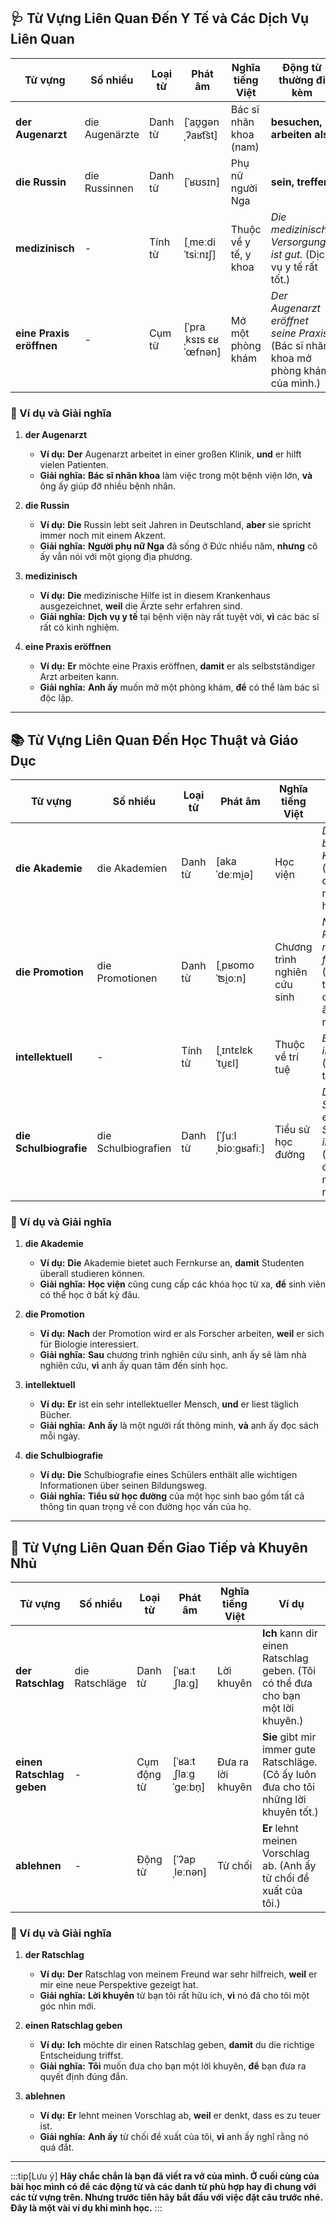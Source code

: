 ## **🩺 Từ Vựng Liên Quan Đến Y Tế và Các Dịch Vụ Liên Quan**

|**Từ vựng**|**Số nhiều**|**Loại từ**|**Phát âm**|**Nghĩa tiếng Việt**|**Động từ thường đi kèm**|
|---|---|---|---|---|---|
|**der Augenarzt**|die Augenärzte|Danh từ|[ˈaʊ̯ɡənˌʔaʁt͡st]|Bác sĩ nhãn khoa (nam)|**besuchen, arbeiten als**|
|**die Russin**|die Russinnen|Danh từ|[ˈʁʊsɪn]|Phụ nữ người Nga|**sein, treffen**|
|**medizinisch**|-|Tính từ|[ˌmeːdiˈtsiːnɪʃ]|Thuộc về y tế, y khoa|_Die medizinische Versorgung ist gut._     (Dịch vụ y tế rất tốt.)|
|**eine Praxis eröffnen**|-|Cụm từ|[ˈpraˌksɪs ɛʁˈœfnən]|Mở một phòng khám|_Der Augenarzt eröffnet seine Praxis._     (Bác sĩ nhãn khoa mở phòng khám của mình.)|

### **📌 Ví dụ và Giải nghĩa**

1. **der Augenarzt**
    
    - **Ví dụ:** **Der** Augenarzt arbeitet in einer großen Klinik, **und** er hilft vielen Patienten.
    - **Giải nghĩa:** **Bác sĩ nhãn khoa** làm việc trong một bệnh viện lớn, **và** ông ấy giúp đỡ nhiều bệnh nhân.
2. **die Russin**
    
    - **Ví dụ:** **Die** Russin lebt seit Jahren in Deutschland, **aber** sie spricht immer noch mit einem Akzent.
    - **Giải nghĩa:** **Người phụ nữ Nga** đã sống ở Đức nhiều năm, **nhưng** cô ấy vẫn nói với một giọng địa phương.
3. **medizinisch**
    
    - **Ví dụ:** **Die** medizinische Hilfe ist in diesem Krankenhaus ausgezeichnet, **weil** die Ärzte sehr erfahren sind.
    - **Giải nghĩa:** **Dịch vụ y tế** tại bệnh viện này rất tuyệt vời, **vì** các bác sĩ rất có kinh nghiệm.
4. **eine Praxis eröffnen**
    
    - **Ví dụ:** **Er** möchte eine Praxis eröffnen, **damit** er als selbstständiger Arzt arbeiten kann.
    - **Giải nghĩa:** **Anh ấy** muốn mở một phòng khám, **để** có thể làm bác sĩ độc lập.

---
## **📚 Từ Vựng Liên Quan Đến Học Thuật và Giáo Dục**

|**Từ vựng**|**Số nhiều**|**Loại từ**|**Phát âm**|**Nghĩa tiếng Việt**|**Ví dụ**|
|---|---|---|---|---|---|
|**die Akademie**|die Akademien|Danh từ|[akaˈdeːmi̯ə]|Học viện|_Die Akademie bietet viele Kurse an._     (Học viện cung cấp nhiều khóa học.)|
|**die Promotion**|die Promotionen|Danh từ|[ˌpʁomoˈʦi̯oːn]|Chương trình nghiên cứu sinh|_Nach der Promotion möchte sie forschen._     (Sau chương trình nghiên cứu sinh, cô ấy muốn nghiên cứu.)|
|**intellektuell**|-|Tính từ|[ˌɪntɛlɛkˈtu̯ɛl]|Thuộc về trí tuệ|_Er ist sehr intellektuell._     (Anh ấy rất thông minh.)|
|**die Schulbiografie**|die Schulbiografien|Danh từ|[ˈʃuːlˌbioːɡʁafiː]|Tiểu sử học đường|_Die Schulbiografie eines Schülers ist interessant._     (Tiểu sử học đường của một học sinh rất thú vị.)|

### **📌 Ví dụ và Giải nghĩa**

1. **die Akademie**
    
    - **Ví dụ:** **Die** Akademie bietet auch Fernkurse an, **damit** Studenten überall studieren können.
    - **Giải nghĩa:** **Học viện** cũng cung cấp các khóa học từ xa, **để** sinh viên có thể học ở bất kỳ đâu.
2. **die Promotion**
    
    - **Ví dụ:** **Nach** der Promotion wird er als Forscher arbeiten, **weil** er sich für Biologie interessiert.
    - **Giải nghĩa:** **Sau** chương trình nghiên cứu sinh, anh ấy sẽ làm nhà nghiên cứu, **vì** anh ấy quan tâm đến sinh học.
3. **intellektuell**
    
    - **Ví dụ:** **Er** ist ein sehr intellektueller Mensch, **und** er liest täglich Bücher.
    - **Giải nghĩa:** **Anh ấy** là một người rất thông minh, **và** anh ấy đọc sách mỗi ngày.
4. **die Schulbiografie**
    
    - **Ví dụ:** **Die** Schulbiografie eines Schülers enthält alle wichtigen Informationen über seinen Bildungsweg.
    - **Giải nghĩa:** **Tiểu sử học đường** của một học sinh bao gồm tất cả thông tin quan trọng về con đường học vấn của họ.

---
## **💬 Từ Vựng Liên Quan Đến Giao Tiếp và Khuyên Nhủ**

|**Từ vựng**|**Số nhiều**|**Loại từ**|**Phát âm**|**Nghĩa tiếng Việt**|**Ví dụ**|
|---|---|---|---|---|---|
|**der Ratschlag**|die Ratschläge|Danh từ|[ˈʁaːtˌʃlaːɡ]|Lời khuyên|**Ich** kann dir einen Ratschlag geben.     (Tôi có thể đưa cho bạn một lời khuyên.)|
|**einen Ratschlag geben**|-|Cụm động từ|[ˈʁaːtˌʃlaːɡ ˈɡeːbn̩]|Đưa ra lời khuyên|**Sie** gibt mir immer gute Ratschläge.     (Cô ấy luôn đưa cho tôi những lời khuyên tốt.)|
|**ablehnen**|-|Động từ|[ˈʔapˌleːnən]|Từ chối|**Er** lehnt meinen Vorschlag ab.     (Anh ấy từ chối đề xuất của tôi.)|

### **📌 Ví dụ và Giải nghĩa**

1. **der Ratschlag**
    
    - **Ví dụ:** **Der** Ratschlag von meinem Freund war sehr hilfreich, **weil** er mir eine neue Perspektive gezeigt hat.
    - **Giải nghĩa:** **Lời khuyên** từ bạn tôi rất hữu ích, **vì** nó đã cho tôi một góc nhìn mới.
2. **einen Ratschlag geben**
    
    - **Ví dụ:** **Ich** möchte dir einen Ratschlag geben, **damit** du die richtige Entscheidung triffst.
    - **Giải nghĩa:** **Tôi** muốn đưa cho bạn một lời khuyên, **để** bạn đưa ra quyết định đúng đắn.
3. **ablehnen**
    
    - **Ví dụ:** **Er** lehnt meinen Vorschlag ab, **weil** er denkt, dass es zu teuer ist.
    - **Giải nghĩa:** **Anh ấy** từ chối đề xuất của tôi, **vì** anh ấy nghĩ rằng nó quá đắt.



---
:::tip[Lưu ý]
**Hãy chắc chắn là bạn đã viết ra vở của mình. Ở cuối cùng của bài học mình có để các động từ và các danh từ phù hợp hay đi chung với các từ vựng trên. Nhưng trước tiên hãy bắt đầu với việc đặt câu trước nhé. Đây là một vài ví dụ khi mình học.**
:::